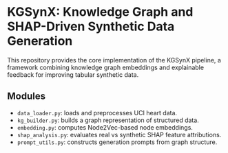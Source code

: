 # KGSynX: Knowledge Graph and SHAP-Driven Synthetic Data Generation

This repository provides the core implementation of the KGSynX pipeline, a framework combining knowledge graph embeddings and explainable feedback for improving tabular synthetic data.

## Modules

- `data_loader.py`: loads and preprocesses UCI heart data.
- `kg_builder.py`: builds a graph representation of structured data.
- `embedding.py`: computes Node2Vec-based node embeddings.
- `shap_analysis.py`: evaluates real vs synthetic SHAP feature attributions.
- `prompt_utils.py`: constructs generation prompts from graph structure.